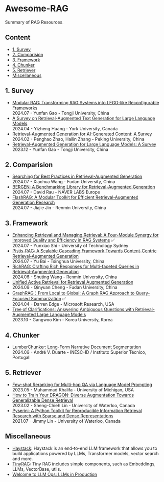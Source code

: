 # Awesome-RAG
Summary of RAG Resources.

## Content

- [1. Survey](#1-survey)
- [2. Comparision](#2-comparision)
- [3. Framework](#3-framework)
- [4. Chunker](#4-chunker)
- [5. Retriever](#5-retriever)
- [Miscellaneous](#miscellaneous)
  
## 1. Survey
- [Modular RAG: Transforming RAG Systems into LEGO-like Reconfigurable Frameworks](https://arxiv.org/abs/2407.21059)  
2024.07 - Yunfan Gao - Tongji University, China  
- [A Survey on Retrieval-Augmented Text Generation for Large Language Models](https://arxiv.org/abs/2404.10981)  
2024.04 - Yizheng Huang - York University, Canada  
- [Retrieval-Augmented Generation for AI-Generated Content: A Survey](https://arxiv.org/abs/2402.19473)  
2024.02 - Penghao Zhao, Hailin Zhang - Peking University, China  
- [Retrieval-Augmented Generation for Large Language Models: A Survey](https://arxiv.org/abs/2312.10997)  
2023.12 - Yunfan Gao - Tongji University, China  

## 2. Comparision
- [Searching for Best Practices in Retrieval-Augmented Generation](https://arxiv.org/abs/2407.01219)  
2024.07 - Xiaohua Wang - Fudan University, China  
- [BERGEN: A Benchmarking Library for Retrieval-Augmented Generation](https://arxiv.org/pdf/2407.01102)  
2024.07 - David Rau - NAVER LABS Europe  
- [FlashRAG: A Modular Toolkit for Efficient Retrieval-Augmented Generation Research](https://arxiv.org/pdf/2405.13576)  
2024.07 - Jiajie Jin - Renmin University, China  

## 3. Framework
- [Enhancing Retrieval and Managing Retrieval: A Four-Module Synergy for Improved Quality and Efficiency in RAG Systems](https://arxiv.org/abs/2407.10670) ✅   
2024.07 - Yunxiao Shi - University of Technology Sydney  
- [Pistis-RAG: A Scalable Cascading Framework Towards Content-Centric Retrieval-Augmented Generation](https://arxiv.org/abs/2407.00072)  
2024.07 - Yu Bai - Tsinghua University, China  
- [RichRAG: Crafting Rich Responses for Multi-faceted Queries in Retrieval-Augmented Generation](https://arxiv.org/abs/2406.12566)    
2024.06 - Shuting Wang - Renmin University, China  
- [Unified Active Retrieval for Retrieval Augmented Generation](https://arxiv.org/pdf/2406.12534)  
2024.06 - Qinyuan Cheng - Fudan University, China  
- [GraphRAG：From Local to Global: A Graph RAG Approach to Query-Focused Summarization](https://arxiv.org/abs/2404.16130) ✅   
2024.04 - Darren Edge - Microsoft Research, USA
- [Tree of Clarifications: Answering Ambiguous Questions with Retrieval-Augmented Large Language Models](https://arxiv.org/abs/2310.14696)  
2023.10 - Gangwoo Kim - Korea University, Korea  
  
## 4. Chunker
- [LumberChunker: Long-Form Narrative Document Segmentation](https://arxiv.org/abs/2406.17526)  
2024.06 - André V. Duarte - INESC-ID / Instituto Superior Técnico, Portugal   

## 5. Retriever
- [Few-shot Reranking for Multi-hop QA via Language Model Prompting](https://arxiv.org/abs/2205.12650)  
2023.05 - Muhammad Khalifa - University of Michigan, USA
- [How to Train Your DRAGON: Diverse Augmentation Towards Generalizable Dense Retrieval](https://arxiv.org/abs/2302.07452)   
2023.02 - Sheng-Chieh Lin - University of Waterloo, Canada  
- [Pyserini: A Python Toolkit for Reproducible Information Retrieval Research with Sparse and Dense Representations](https://dl.acm.org/doi/pdf/10.1145/3404835.3463238)  
2021.07 - Jimmy Lin - University of Waterloo, Canada  

## Miscellaneous
- [Haystack](https://github.com/deepset-ai/haystack): Haystack is an end-to-end LLM framework that allows you to build applications powered by LLMs, Transformer models, vector search and more.  
- [TinyRAG](https://github.com/KMnO4-zx/TinyRAG): Tiny RAG includes simple components, such as Embeddings, LLMs, VectorBase, utils.
- [Welcome to LLM Ops: LLMs in Production](https://github.com/AI-Maker-Space/LLM-Ops-Cohort-1)  
